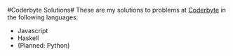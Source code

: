#Coderbyte Solutions#
These are my solutions to problems at [Coderbyte](http://www.coderbyte.com/CodingArea/Challenges/) in the following languages:

* Javascript
* Haskell
* (Planned: Python)
